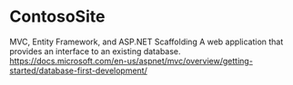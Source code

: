 # ContosoSite
MVC, Entity Framework, and ASP.NET Scaffolding A web application that provides an interface to an existing database. 
https://docs.microsoft.com/en-us/aspnet/mvc/overview/getting-started/database-first-development/
